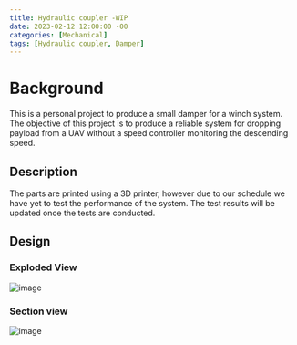 ```yaml
---
title: Hydraulic coupler -WIP
date: 2023-02-12 12:00:00 -00
categories: [Mechanical]
tags: [Hydraulic coupler, Damper]
---
```


# Background 

This is a personal project to produce a small damper for a winch system. The objective of this project is to produce a reliable system for dropping payload from a UAV without a speed controller monitoring the descending speed.

## Description

The parts are printed using a 3D printer, however due to our schedule we have yet to test the performance of the system. The test results will be updated once the tests are conducted.

## Design 

### Exploded View

![image](https://cdn.discordapp.com/attachments/845104478465556512/1091593593862504489/hydraulic_coupler_2.PNG)

### Section view

![image](https://cdn.discordapp.com/attachments/845104478465556512/1091593593354993675/hydraulic_coupler.PNG)


